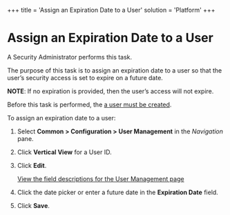 +++
title = 'Assign an Expiration Date to a User'
solution = 'Platform'
+++

# Assign an Expiration Date to a User

A Security Administrator performs this task.

The purpose of this task is to assign an expiration date to a user so
that the user’s security access is set to expire on a future date.

<span style="font-weight: bold;">NOTE</span>: If no expiration is
provided, then the user’s access will not expire.

Before this task is performed, the <span> [a user must be
created](Create_a_User)</span>.

To assign an expiration date to a user:

1.  Select **Common \> Configuration \> User Management** in the
    *Navigation* pane.

2.  Click **Vertical View** for a User ID.

3.  Click **Edit**.
    
    [View the field descriptions for the User Management
    page](../Page_Desc/User_Management_H)

4.  Click the date picker or enter a future date in the **Expiration
    Date** field.

5.  Click **Save**.
